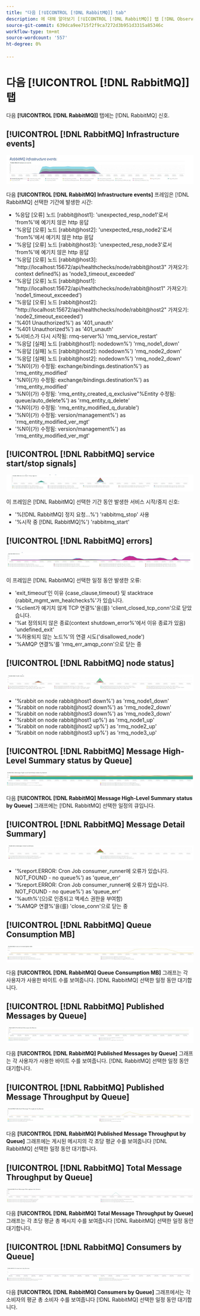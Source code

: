```yaml
---
title: "다음 [!UICONTROL [!DNL RabbitMQ]] tab"
description: 에 대해 알아보기 [!UICONTROL [!DNL RabbitMQ]] 탭 [!DNL Observation for Adobe Commerce].
source-git-commit: 639dca9ee715f2f9ca7272d3b951d3315a85346c
workflow-type: tm+mt
source-wordcount: '557'
ht-degree: 0%

---
```


# 다음 [!UICONTROL [!DNL RabbitMQ]] 탭

다음 **[!UICONTROL [!DNL RabbitMQ]]** 탭에는 [!DNL RabbitMQ] 신호.

## [!UICONTROL [!DNL RabbitMQ] Infrastructure events]

![[!DNL RabbitMQ] 인프라 이벤트](../../assets/tools/observation-for-adobe-commerce/rabbitmq-tab-1.jpeg)

다음 **[!UICONTROL [!DNL RabbitMQ] Infrastructure events]** 프레임은 [!DNL RabbitMQ] 선택한 기간에 발생한 시간:

* %응답 [오류] 노드 [rabbit@host1]: &#39;unexpected_resp_node1&#39;로서 &#39;from%&#39;에 예기치 않은 http 응답
* &#39;%응답 [오류] 노드 [rabbit@host2]: &#39;unexpected_resp_node2&#39;로서 &#39;from%&#39;에서 예기치 않은 http 응답
* &#39;%응답 [오류] 노드 [rabbit@host3]: &#39;unexpected_resp_node3&#39;로서 &#39;from%&#39;에 예기치 않은 http 응답
* &#39;%응답 [오류] 노드 [rabbit@host3]: &quot;http://localhost:15672/api/healthchecks/node/rabbit@host3&quot; 가져오기: context defined%) as &#39;node3_timeout_exceeded&#39;
* &#39;%응답 [오류] 노드 [rabbit@host1]: &quot;http://localhost:15672/api/healthchecks/node/rabbit@host1&quot; 가져오기: &#39;node1_timeout_exceeded&#39;)
* &#39;%응답 [오류] 노드 [rabbit@host2]: &quot;http://localhost:15672/api/healthchecks/node/rabbit@host2&quot; 가져오기: &#39;node2_timeout_exceeded&#39;)
* &#39;%401 Unauthorized%&#39;) as &#39;401_unauth&#39;
* &#39;%401 Unauthorized%&#39;) as &#39;401_unauth&#39;
* %서비스가 다시 시작됨: rmq-server%) &#39;rmq_service_restart&#39;
* &#39;%응답 [실패] 노드 [rabbit@host1]: nodedown%&#39;) &#39;rmq_node1_down&#39;
* &#39;%응답 [실패] 노드 [rabbit@host2]: nodedown%&#39;) &#39;rmq_node2_down&#39;
* &#39;%응답 [실패] 노드 [rabbit@host2]: nodedown%&#39;) &#39;rmq_node2_down&#39;
* &#39;%N이(가) 수정됨: exchange/bindings.destination%&#39;) as &#39;rmq_entity_modified&#39;
* &#39;%N이(가) 수정됨: exchange/bindings.destination%&#39;) as &#39;rmq_entity_modified&#39;
* &#39;%N이(가) 수정됨: &#39;rmq_entity_created_q_exclusive&quot;%Entity 수정됨: queue/auto_delete%&#39;) as &#39;rmq_entity_q_delete&#39;
* &#39;%N이(가) 수정됨: &#39;rmq_entity_modified_q_durable&#39;)
* &#39;%N이(가) 수정됨: version/management%&#39;) as &#39;rmq_entity_modified_ver_mgt&#39;
* &#39;%N이(가) 수정됨: version/management%&#39;) as &#39;rmq_entity_modified_ver_mgt&#39;

## [!UICONTROL [!DNL RabbitMQ] service start/stop signals]

![[!DNL RabbitMQ] 서비스 시작/중지 신호](../../assets/tools/observation-for-adobe-commerce/rabbitmq-tab-2.jpeg)

이 프레임은 [!DNL RabbitMQ] 선택한 기간 동안 발생한 서비스 시작/중지 신호:

* &#39;%[!DNL RabbitMQ] 정지 요청...%&#39;) &#39;rabbitmq_stop&#39; 사용
* &#39;%시작 중 [!DNL RabbitMQ]%&#39;) &#39;rabbitmq_start&#39;

## [!UICONTROL [!DNL RabbitMQ] errors]

![[!DNL RabbitMQ] 오류](../../assets/tools/observation-for-adobe-commerce/rabbitmq-tab-3.jpeg)

이 프레임은 [!DNL RabbitMQ] 선택한 일정 동안 발생한 오류:

* &#39;exit_timeout&#39;인 이유 {case_clause,timeout} 및 stacktrace {rabbit_mgmt_wm_healchecks%&#39;가 있습니다.
* &#39;%client가 예기치 않게 TCP 연결%&#39;을(를) &#39;client_closed_tcp_conn&#39;으로 닫았습니다.
* &#39;%at 정의되지 않은 종료(context shutdown_error%&#39;에서 이유 종료가 있음) &#39;undefined_exit&#39;
* &#39;%허용되지 않는 노드%&#39;의 연결 시도(&#39;disallowed_node&#39;)
* &#39;%AMQP 연결%&#39;를 &#39;rmq_err_amqp_conn&#39;으로 닫는 중

## [!UICONTROL [!DNL RabbitMQ] node status]

![[!DNL RabbitMQ] 노드 상태](../../assets/tools/observation-for-adobe-commerce/rabbitmq-tab-4.jpeg)

* &#39;%rabbit on node rabbit@host1 down%&#39;) as &#39;rmq_node1_down&#39;
* &#39;%rabbit on node rabbit@host2 down%&#39;) as &#39;rmq_node2_down&#39;
* &#39;%rabbit on node rabbit@host3 down%&#39;) as &#39;rmq_node3_down&#39;
* &#39;%rabbit on node rabbit@host1 up%&#39;) as &#39;rmq_node1_up&#39;
* &#39;%rabbit on node rabbit@host2 up%&#39;) as &#39;rmq_node2_up&#39;
* &#39;%rabbit on node rabbit@host3 up%&#39;) as &#39;rmq_node3_up&#39;

## [!UICONTROL [!DNL RabbitMQ] Message High-Level Summary status by Queue]

![[!DNL RabbitMQ] 대기열별 메시지 개요 상태](../../assets/tools/observation-for-adobe-commerce/rabbitmq-tab-5.jpeg)

다음 **[!UICONTROL [!DNL RabbitMQ] Message High-Level Summary status by Queue]** 그래프에는 [!DNL RabbitMQ] 선택한 일정의 큐입니다.

## [!UICONTROL [!DNL RabbitMQ] Message Detail Summary]

![[!DNL RabbitMQ] 메시지 세부 정보 요약](../../assets/tools/observation-for-adobe-commerce/rabbitmq-tab-6.jpeg)

* &#39;%report.ERROR: Cron Job consumer_runner에 오류가 있습니다. NOT_FOUND - no queue%&#39;) as &#39;queue_err&#39;
* &#39;%report.ERROR: Cron Job consumer_runner에 오류가 있습니다. NOT_FOUND - no queue%&#39;) as &#39;queue_err&#39;
* &#39;%auth%&#39;(으)로 인증되고 액세스 권한을 부여함)
* &#39;%AMQP 연결%&#39;을(를) &#39;close_conn&#39;으로 닫는 중

## [!UICONTROL [!DNL RabbitMQ] Queue Consumption MB]

![[!DNL RabbitMQ] 큐 사용량 MB](../../assets/tools/observation-for-adobe-commerce/rabbitmq-tab-7.jpeg)

다음 **[!UICONTROL [!DNL RabbitMQ] Queue Consumption MB]** 그래프는 각 사용자가 사용한 바이트 수를 보여줍니다. [!DNL RabbitMQ] 선택한 일정 동안 대기합니다.

## [!UICONTROL [!DNL RabbitMQ] Published Messages by Queue]

![[!DNL RabbitMQ] 큐에 게시된 메시지](../../assets/tools/observation-for-adobe-commerce/rabbitmq-tab-8.jpeg)

다음 **[!UICONTROL [!DNL RabbitMQ] Published Messages by Queue]** 그래프는 각 사용자가 사용한 바이트 수를 보여줍니다. [!DNL RabbitMQ] 선택한 일정 동안 대기합니다.

## [!UICONTROL [!DNL RabbitMQ] Published Message Throughput by Queue]

![[!DNL RabbitMQ] 대기열별 게시된 메시지 처리량](../../assets/tools/observation-for-adobe-commerce/rabbitmq-tab-9.jpeg)

다음 **[!UICONTROL [!DNL RabbitMQ] Published Message Throughput by Queue]** 그래프에는 게시된 메시지의 각 초당 평균 수를 보여줍니다 [!DNL RabbitMQ] 선택한 일정 동안 대기합니다.

## [!UICONTROL [!DNL RabbitMQ] Total Message Throughput by Queue]

![[!DNL RabbitMQ] 대기열별 총 메시지 처리량](../../assets/tools/observation-for-adobe-commerce/rabbitmq-tab-10.jpeg)

다음 **[!UICONTROL [!DNL RabbitMQ] Total Message Throughput by Queue]** 그래프는 각 초당 평균 총 메시지 수를 보여줍니다 [!DNL RabbitMQ] 선택한 일정 동안 대기합니다.

## [!UICONTROL [!DNL RabbitMQ] Consumers by Queue]

![[!DNL RabbitMQ] 큐별 소비자](../../assets/tools/observation-for-adobe-commerce/rabbitmq-tab-11.jpeg)

다음 **[!UICONTROL [!DNL RabbitMQ] Consumers by Queue]** 그래프에서는 각 소비자의 평균 총 소비자 수를 보여줍니다 [!DNL RabbitMQ] 선택한 일정 동안 대기합니다.
